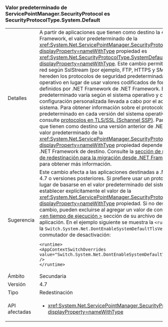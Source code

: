 ### <a name="default-value-of-servicepointmanagersecurityprotocol-is-securityprotocoltypesystemdefault"></a>Valor predeterminado de ServicePointManager.SecurityProtocol es SecurityProtocolType.System.Default

|   |   |
|---|---|
|Detalles|A partir de aplicaciones que tienen como destino la 4.7 de .NET Framework, el valor predeterminado de la <xref:System.Net.ServicePointManager.SecurityProtocol?displayProperty=nameWithType> propiedad es <xref:System.Net.SecurityProtocolType.SystemDefault?displayProperty=nameWithType>. Este cambio permite que las API de red según SslStream (por ejemplo, FTP, HTTPS y SMTP) para que hereden los protocolos de seguridad predeterminada del sistema operativo en lugar de usar valores codificados de forma rígida definidos por .NET Framework de .NET Framework. El valor predeterminado varía según el sistema operativo y cualquier configuración personalizada llevada a cabo por el administrador del sistema. Para obtener información sobre el protocolo de SChannel predeterminado en cada versión del sistema operativo Windows, consulte [protocolos en TLS/SSL (Schannel SSP)](https://msdn.microsoft.com/library/windows/desktop/mt808159.aspx). Para las aplicaciones que tienen como destino una versión anterior de .NET Framework, el valor predeterminado de la <xref:System.Net.ServicePointManager.SecurityProtocol?displayProperty=nameWithType> propiedad depende de la versión de .NET Framework de destino. Consulte la [sección de redes de cambios de redestinación para la migración desde .NET Framework 4.5.2 a 4.6](~/docs/framework/migration-guide/retargeting/4.5.2-4.6.md#networking) para obtener más información.|
|Sugerencia|Este cambio afecta a las aplicaciones destinadas a .NET Framework 4.7 o versiones posteriores. Si prefiere usar un protocolo definido en lugar de basarse en el valor predeterminado del sistema, puede establecer explícitamente el valor de la <xref:System.Net.ServicePointManager.SecurityProtocol?displayProperty=nameWithType> propiedad. Si no deseado este cambio, pueden excluirse al agregar un valor de configuración para el [ \<en tiempo de ejecución >](~/docs/framework/configure-apps/file-schema/runtime/runtime-element.md) sección de su archivo de configuración de aplicación. En el ejemplo siguiente se muestra la <code>&lt;runtime&gt;</code> sección y la <code>Switch.System.Net.DontEnableSystemDefaultTlsVersions</code> conmutador de desactivación:<pre><code class="language-xml">&lt;runtime&gt;&#13;&#10;&lt;AppContextSwitchOverrides value=&quot;Switch.System.Net.DontEnableSystemDefaultTlsVersions=true&quot; /&gt;&#13;&#10;&lt;/runtime&gt;&#13;&#10;</code></pre>|
|Ámbito|Secundaria|
|Versión|4.7|
|Tipo|Redestinación|
|API afectadas|<ul><li><xref:System.Net.ServicePointManager.SecurityProtocol?displayProperty=nameWithType></li></ul>|

